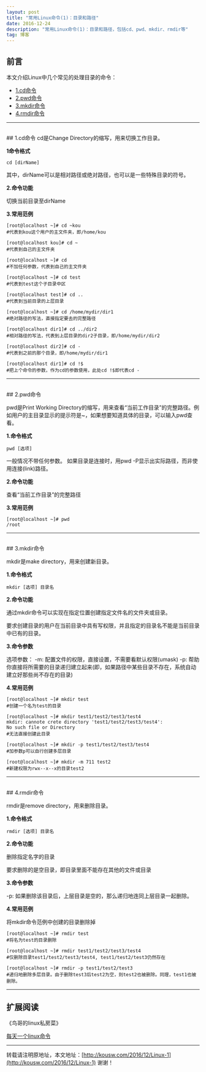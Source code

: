 ```yaml
---
layout: post
title: "常用Linux命令(1)：目录和路径"
date: 2016-12-24 
description: "常用Linux命令(1)：目录和路径，包括cd、pwd、mkdir、rmdir等"
tag: 博客 
---   
```


## 前言
本文介绍Linux中几个常见的处理目录的命令：
* [1.cd命令](#1)
* [2.pwd命令](#2)
* [3.mkdir命令](#3)
* [4.rmdir命令](#4)

****

<h2 id="1"> </h2>
## 1.cd命令
cd是Change Directory的缩写，用来切换工作目录。

**1命令格式**

    cd [dirName]
其中，dirName可以是相对路径或绝对路径，也可以是一些特殊目录的符号。

**2.命令功能**

切换当前目录至dirName

**3.常用范例**
    
    [root@localhost ~]# cd ~kou
    #代表到kou这个用户的主文件夹，即/home/kou

    [root@localhost kou]# cd ~
    #代表到自己的主文件夹

    [root@localhost ~]# cd
    #不加任何参数，代表到自己的主文件夹

    [root@localhost ~]# cd test
    #代表到test这个子目录中区

    [root@localhost test]# cd ..
    #代表到当前目录的上层目录

    [root@localhost ~]# cd /home/mydir/dir1
    #绝对路径的写法，直接指定要去的完整路径

    [root@localhost dir1]# cd ../dir2
    #相对路径的写法，代表到上层目录的dir2子目录，即/home/mydir/dir2

    [root@localhost dir2]# cd -
    #代表到之前的那个目录，即/home/mydir/dir1

    [root@localhost dir1]# cd !$
    #把上个命令的参数，作为cd的参数使用，此处cd !$即代表cd -


****

<h2 id="2"> </h2>
## 2.pwd命令

pwd是Print Working Directory的缩写，用来查看“当前工作目录”的完整路径。例如用户的主目录显示的提示符是~，如果想要知道具体的目录，可以输入pwd查看。

**1.命令格式**

    pwd [选项]

一般情况不带任何参数。
如果目录是连接时，用pwd -P显示出实际路径，而非使用连接(link)路径。

**2.命令功能**

查看“当前工作目录”的完整路径

**3.常用范例**

    [root@localhost ~]# pwd
    /root

****

<h2 id="3"> </h2>
## 3.mkdir命令

mkdir是make directory，用来创建新目录。

**1.命令格式**

    mkdir [选项] 目录名

**2.命令功能**

通过mkdir命令可以实现在指定位置创建指定文件名的文件夹或目录。

要求创建目录的用户在当前目录中具有写权限，并且指定的目录名不能是当前目录中已有的目录。

**3.命令参数**

选项参数：
-m: 配置文件的权限，直接设置，不需要看默认权限(umask)
-p: 帮助你直接将所需要的目录递归建立起来(即，如果路径中某些目录不存在，系统自动建立好那些尚不存在的目录)

**4.常用范例**

    [root@localhost ~]# mkdir test
    #创建一个名为test的目录
    
    [root@localhost ~]# mkdir test1/test2/test3/test4
    mkdir: cannote crete directory 'test1/test2/test3/test4':
    No such file or Directory
    #无法直接创建此目录
    
    [root@localhost ~]# mkdir -p test1/test2/test3/test4
    #加参数p可以自行创建多层目录
    
    [root@localhost ~]# mkdir -m 711 test2
    #新建权限为rwx--x--x的目录test2

****

<h2 id="4"> </h2>
## 4.rmdir命令

rmdir是remove directory，用来删除目录。

**1.命令格式**

    rmdir [选项] 目录名

**2.命令功能**

删除指定名字的目录

要求删除的是空目录，即目录里面不能存在其他的文件或目录

**3.命令参数**

-p: 如果删除该目录后，上层目录是空的，那么递归地连同上层目录一起删除。

**4.常用范例**

将mkdir命令范例中创建的目录删除掉

    [root@localhost ~]# rmdir test
    #将名为test的目录删除
    
    [root@localhost ~]# rmdir test1/test2/test3/test4
    #仅删除目录test1/test2/test3/test4, test1/test2/test3仍然存在
    
    [root@localhost ~]# rmdir -p test1/test2/test3
    #递归地删除多层目录。由于删除test3后test2为空，则test2也被删除。同理，test1也被删除。
 
****

## 扩展阅读

《鸟哥的linux私房菜》

[每天一个linux命令](http://www.cnblogs.com/peida/archive/2012/12/05/2803591.html)


****

转载请注明原地址，本文地址：[http://kousw.com/2016/12/Linux-1](http://kousw.com/2016/12/Linux-1) 谢谢！
